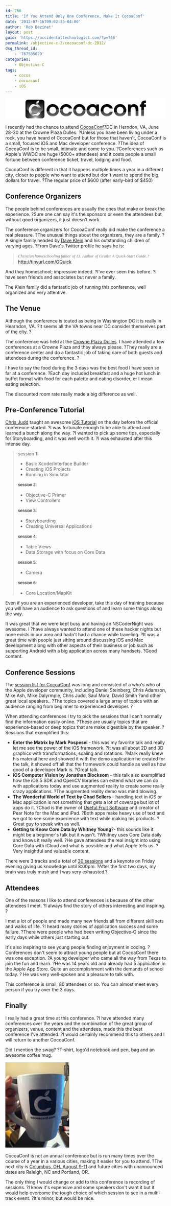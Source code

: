 ```yaml
---
id: 766
title: 'If You Attend Only One Conference, Make It CocoaConf'
date: '2012-07-16T09:02:36-04:00'
author: 'Rob Bazinet'
layout: post
guid: 'https://accidentaltechnologist.com/?p=766'
permalink: /objective-c-2/cocoaconf-dc-2012/
dsq_thread_id:
    - '767585029'
categories:
    - Objective-C
tags:
    - cocoa
    - cocoaconf
    - iOS
---
```


[![Cc logo](/assets/img/2012/07/cc-logo.png "cc-logo.png")](http://cocoaconf.com)

I recently had the chance to attend [CocoaConf](http://cocoaconf.com/)?DC in Herndon, VA, June 28-30 at the Crowne Plaza Dulles. ?Unless you have been living under a rock, you have heard of CocoaConf but for those that haven't, CocoaConf is a small, focused iOS and Mac developer conference. ?The idea of CocoaConf is to be small, intimate and come to you. ?Conferences such as Apple's WWDC are huge (5000+ attendees) and it costs people a small fortune between conference ticket, travel, lodging and food.

CocoaConf is different in that it happens multiple times a year in a different city, closer to people who want to attend but don't want to spend the big dollars for travel. ?The regular price of $600 (after early-bird of $450)

## Conference Organizers

The people behind conferences are usually the ones that make or break the experience. ?Sure one can say it's the sponsors or even the attendees but without good organizers, it just doesn't work.

The conference organizers for CocoaConf really did make the conference a real pleasure. ?The unusual things about the organizers, they are a family. ?A single family headed by [Dave Klein](https://twitter.com/daveklein) and his outstanding children of varying ages. ?From Dave's Twitter profile he says he is:

> <span style="color: #777777; font-family: Georgia, 'Times New Roman', serif; font-size: 13px; font-style: italic; font-variant: normal; font-weight: normal; letter-spacing: normal; line-height: 18px; orphans: 2; text-align: -webkit-auto; text-indent: 0px; text-transform: none; white-space: normal; widows: 2; word-spacing: 0px; -webkit-text-size-adjust: auto; -webkit-text-stroke-width: 0px; background-color: #ffffff; display: inline !important; float: none;">Christian homeschooling father of 13. Author of Grails: A Quick-Start Guide.?</span><http://tinyurl.com/GQuick>

And they homeschool; impressive indeed. ?I've ever seen this before. ?I have seen friends and associates but never a family.

The Klein family did a fantastic job of running this conference, well organized and very attentive.

## The Venue

Although the conference is touted as being in Washington DC it is really in Hearndon, VA. ?It seems all the VA towns near DC consider themselves part of the city. ?

The conference was held at the [Crowne Plaza Dulles](http://www.cpdulles.com/). I have attended a few conferences at a Crowne Plaza and they always please. ?They really are a conference center and do a fantastic job of taking care of both guests and attendees during the conference. ?

I have to say the food during the 3 days was the best food I have seen so far at a conference. ?Each day included breakfast and a huge hot lunch in buffet format with food for each palette and eating disorder, er I mean eating selection.

The discounted room rate really made a big difference as well.

## Pre-Conference Tutorial

[Chris Judd](https://twitter.com/javajudd/) taught an awesome [iOS Tutorial](http://cocoaconf.com/conference/sessionDetails/55?confId=4) on the day before the official conference started. ?I was fortunate enough to be able to attend and learned a bunch along the way. ?I wanted to pick up some tips, especially for Storyboarding, and it was well worth it. ?I was exhausted after this intense day.

> session 1:
> 
> - Basic Xcode/Interface Builder
> - Creating iOS Projects
> - Running in Simulator
>  
> <span style="color: #000000; font-family: Helvetica, Arial, clean, sans-serif; font-size: 13px; font-style: normal; font-variant: normal; font-weight: normal; letter-spacing: normal; line-height: 18px; orphans: 2; text-align: -webkit-auto; text-indent: 0px; text-transform: none; white-space: normal; widows: 2; word-spacing: 0px; -webkit-text-size-adjust: auto; -webkit-text-stroke-width: 0px; background-color: #ffffff; display: inline !important; float: none;">session 2:</span>
> 
> - Objective-C Primer
> - View Controllers
>  
> <span style="color: #000000; font-family: Helvetica, Arial, clean, sans-serif; font-size: 13px; font-style: normal; font-variant: normal; font-weight: normal; letter-spacing: normal; line-height: 18px; orphans: 2; text-align: -webkit-auto; text-indent: 0px; text-transform: none; white-space: normal; widows: 2; word-spacing: 0px; -webkit-text-size-adjust: auto; -webkit-text-stroke-width: 0px; background-color: #ffffff; display: inline !important; float: none;">session 3:</span>
> 
> - Storyboarding
> - Creating Universal Applications
>  
> <span style="color: #000000; font-family: Helvetica, Arial, clean, sans-serif; font-size: 13px; font-style: normal; font-variant: normal; font-weight: normal; letter-spacing: normal; line-height: 18px; orphans: 2; text-align: -webkit-auto; text-indent: 0px; text-transform: none; white-space: normal; widows: 2; word-spacing: 0px; -webkit-text-size-adjust: auto; -webkit-text-stroke-width: 0px; background-color: #ffffff; display: inline !important; float: none;">session 4:</span>
> 
> - Table Views
> - Data Storage with focus on Core Data
>  
> <span style="color: #000000; font-family: Helvetica, Arial, clean, sans-serif; font-size: 13px; font-style: normal; font-variant: normal; font-weight: normal; letter-spacing: normal; line-height: 18px; orphans: 2; text-align: -webkit-auto; text-indent: 0px; text-transform: none; white-space: normal; widows: 2; word-spacing: 0px; -webkit-text-size-adjust: auto; -webkit-text-stroke-width: 0px; background-color: #ffffff; display: inline !important; float: none;">session 5:</span>
> 
> - Camera
>  
> <span style="color: #000000; font-family: Helvetica, Arial, clean, sans-serif; font-size: 13px; font-style: normal; font-variant: normal; font-weight: normal; letter-spacing: normal; line-height: 18px; orphans: 2; text-align: -webkit-auto; text-indent: 0px; text-transform: none; white-space: normal; widows: 2; word-spacing: 0px; -webkit-text-size-adjust: auto; -webkit-text-stroke-width: 0px; background-color: #ffffff; display: inline !important; float: none;">session 6:</span>
> 
> - Core Location/MapKit

Even if you are an experienced developer, take this day of training because you will have an audience to ask questions of and learn some things along the way.

It was great that we were kept busy and having an NSCoderNight was awesome. I ?have always wanted to attend one of these hacker nights but none exists in our area and hadn't had a chance while traveling. ?It was a great time with people just sitting around discussing iOS and Mac development along with other aspects of their business or job such as supporting Android with a big application across many handsets. ?Good content.

## Conference Sessions

The [session list for CocoaConf](http://cocoaconf.com/dc-2012/schedule) was long and consisted of a who's who of the Apple developer community, including Daniel Steinberg, Chris Adamson, Mike Ash, Mike Dalyrmple, Chris Judd, Saul Mora, David Smith ?and other great local speakers.. ?The topics covered a large array of topics with an audience ranging from beginner to experienced developer. ?

When attending conferences I try to pick the sessions that I can't normally find the information easily online. ?These are usually topics that are experience-based or deep topics that are make digestible by the speaker. ?Sessions that exemplified this:

- **Enter the Matrix by Mark Pospesel** - this was my favorite talk and really let me see the power of the iOS framework. ?It was all about 2D and 3D graphics with transformations, scaling and rotations. ?Mark really knew his material here and showed it with the demo application he created for the talk, it showed off all that the framework could handle as well as how good of a developer Mark is. ?Great talk.
- **iOS Computer Vision by Jonathan Blocksom** - this talk also exemplified how the iOS 5 SDK and OpenCV libraries can extend what we can do with applications today and use augmented reality to create some really crazy applications. ?The augmented reality demo was mind blowing.
- **The Wonderful World of Text by Chad Sellers** - handling text in iOS or Mac application is not something that gets a lot of coverage but lot of apps do it. ?Chad is the owner of [Useful Fruit Software](http://www.usefulfruit.com/) and creator of Pear Note for the Mac and iPad. ?Both apps make heavy use of text and we got to see some experience with text while making his products. ?Great guy to speak with as well.
- **Getting to Know Core Data by Whitney Young**?- this sounds like it might be a beginner's talk but it wasn't. ?Whitney uses Core Data daily and knows it really well. ?He gave attendees the real insight into using Core Data with iCloud and what is possible and what Apple tells us. ?Very insightful and valuable content.
 
There were 3 tracks and a total of [30 sessions](http://cocoaconf.com/dc-2012/sessions) and a keynote on Friday evening giving us knowledge until 8:00pm. ?After the first two days, my brain was truly mush and I was very exhausted.?

## Attendees

One of the reasons I like to attend conferences is because of the other attendees I meet. ?I always find the story of others interesting and inspiring. ?

I met a lot of people and made many new friends all from different skill sets and walks of life. ?I heard many stories of application success and some failure. ?There were people who had been writing Objective-C since the early days while others just starting out.

It's also inspiring to see young people finding enjoyment in coding. ?Conferences don't seem to attract young people but at CocoaConf there was one exception. ?A young developer who came all the way from Texas to join the fun and learn. ?He was 14 years old and already had 5 application in the Apple App Store. Quite an accomplishment with the demands of school today. ? He was very well-spoken and a pleasure to talk with.

This conference is small, 80 attendees or so. You can almost meet every person if you try over the 3 days.

## Finally

I really had a great time at this conference. ?I have attended many conferences over the years and the combination of the great group of organizers, venue, content and the attendees, made this the best conference I've attended. ?I would certainly recommend this to others and I will return to another CocoaConf.

Did I mention the swag? ?T-shirt, logo'd notebook and pen, bag and an awesome coffee mug.

![IMG 0452](/assets/img/2012/07/IMG_0452.jpg "IMG_0452.jpg")

CocoaConf is not an annual conference but is run many times over the course of a year in a various cities, making it easier for you to attend. ?The next city is [Columbus, OH, August 9-11](http://cocoaconf.com/columbus-2012/home) and future cities with unannounced dates are Raleigh, NC and Portland, OR.

The only thing I would change or add to this conference is recording of sessions. ?I know it's expensive and some speakers don't want it but it would help overcome the tough choice of which session to see in a multi-track event. ?It's minor, but would be nice.
